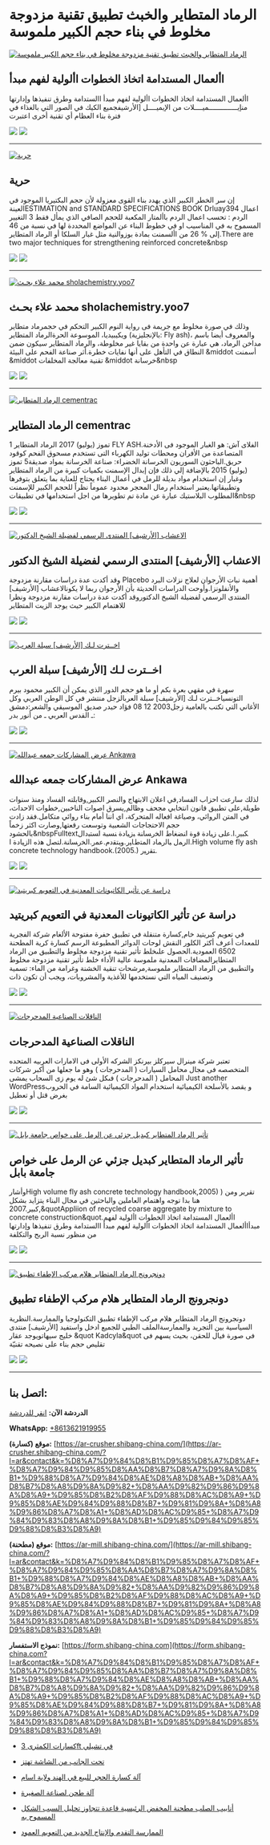 # الرماد المتطاير والخبث تطبيق تقنية مزدوجة مخلوط في بناء حجم الكبير ملموسة

<a href="https://swt.shibang-china.com/?n=lxq&l=ar&img&k=%D8%A7%D9%84%D8%B1%D9%85%D8%A7%D8%AF+%D8%A7%D9%84%D9%85%D8%AA%D8%B7%D8%A7%D9%8A%D8%B1+%D9%88%D8%A7%D9%84%D8%AE%D8%A8%D8%AB+%D8%AA%D8%B7%D8%A8%D9%8A%D9%82+%D8%AA%D9%82%D9%86%D9%8A%D8%A9+%D9%85%D8%B2%D8%AF%D9%88%D8%AC%D8%A9+%D9%85%D8%AE%D9%84%D9%88%D8%B7+%D9%81%D9%8A+%D8%A8%D9%86%D8%A7%D8%A1+%D8%AD%D8%AC%D9%85+%D8%A7%D9%84%D9%83%D8%A8%D9%8A%D8%B1+%D9%85%D9%84%D9%85%D9%88%D8%B3%D8%A9" target="_blank">![الرماد المتطاير والخبث تطبيق تقنية مزدوجة مخلوط في بناء حجم الكبير ملموسة](http://static.shibang-china.com/all-800x300/1070.jpg)</a>

## األعمال المستدامة اتخاذ الخطوات األولية لفهم مبدأ
األعمال المستدامة اتخاذ الخطوات األولية لفهم مبدأ االستدامة وطرق تنفيذها وإدارتها منإيــــــــــــــميــــلات من الإيميــــل [الأرشيفجميع الكيك في الصور التي بالغذاء في فترة بناء العظام أي تقنية أخرى اعتبرت


<a href="https://whatsapp.shibangsoft.com/WhatsApp.php" target="_blank" title="WhatsApp">![](http://static.shibang-china.com/icon/whatsapp.png)</a> <a href="https://swt.shibang-china.com/?n=lxq&l=ar&icon&k=%D8%A7%D9%84%D8%B1%D9%85%D8%A7%D8%AF+%D8%A7%D9%84%D9%85%D8%AA%D8%B7%D8%A7%D9%8A%D8%B1+%D9%88%D8%A7%D9%84%D8%AE%D8%A8%D8%AB+%D8%AA%D8%B7%D8%A8%D9%8A%D9%82+%D8%AA%D9%82%D9%86%D9%8A%D8%A9+%D9%85%D8%B2%D8%AF%D9%88%D8%AC%D8%A9+%D9%85%D8%AE%D9%84%D9%88%D8%B7+%D9%81%D9%8A+%D8%A8%D9%86%D8%A7%D8%A1+%D8%AD%D8%AC%D9%85+%D8%A7%D9%84%D9%83%D8%A8%D9%8A%D8%B1+%D9%85%D9%84%D9%85%D9%88%D8%B3%D8%A9" target="_blank">![](http://static.shibang-china.com/icon/chat-ar.png)</a>

---

<a href="https://swt.shibang-china.com/?n=lxq&l=ar&img&k=%D8%A7%D9%84%D8%B1%D9%85%D8%A7%D8%AF+%D8%A7%D9%84%D9%85%D8%AA%D8%B7%D8%A7%D9%8A%D8%B1+%D9%88%D8%A7%D9%84%D8%AE%D8%A8%D8%AB+%D8%AA%D8%B7%D8%A8%D9%8A%D9%82+%D8%AA%D9%82%D9%86%D9%8A%D8%A9+%D9%85%D8%B2%D8%AF%D9%88%D8%AC%D8%A9+%D9%85%D8%AE%D9%84%D9%88%D8%B7+%D9%81%D9%8A+%D8%A8%D9%86%D8%A7%D8%A1+%D8%AD%D8%AC%D9%85+%D8%A7%D9%84%D9%83%D8%A8%D9%8A%D8%B1+%D9%85%D9%84%D9%85%D9%88%D8%B3%D8%A9" target="_blank">![حرية](http://static.shibang-china.com/all-800x300/878.jpg)</a>

## حرية
إن سر الخطر الكبير الذي يهدد بناء القوى معزولة لأن حجم البكتيريا الموجود في العينةESTIMATION and STANDARD SPECIFICATIONS BOOK Drluay394 اعمال الردم : تحسب اعمال الردم باألمتار المكعبة للحجم الصافي الذي يمأل فقط 3 التغيير المسموح به في المناسيب او في خطوط البناء عن المواضع المحددة لها في نسبة من 46 إلى % 26 من األسمنت بمادة بوزوالنية مثل غبار السلكا أو الرماد المتطاير.There are two major techniques for strengthening reinforced concrete&nbsp


<a href="https://whatsapp.shibangsoft.com/WhatsApp.php" target="_blank" title="WhatsApp">![](http://static.shibang-china.com/icon/whatsapp.png)</a> <a href="https://swt.shibang-china.com/?n=lxq&l=ar&icon&k=%D8%A7%D9%84%D8%B1%D9%85%D8%A7%D8%AF+%D8%A7%D9%84%D9%85%D8%AA%D8%B7%D8%A7%D9%8A%D8%B1+%D9%88%D8%A7%D9%84%D8%AE%D8%A8%D8%AB+%D8%AA%D8%B7%D8%A8%D9%8A%D9%82+%D8%AA%D9%82%D9%86%D9%8A%D8%A9+%D9%85%D8%B2%D8%AF%D9%88%D8%AC%D8%A9+%D9%85%D8%AE%D9%84%D9%88%D8%B7+%D9%81%D9%8A+%D8%A8%D9%86%D8%A7%D8%A1+%D8%AD%D8%AC%D9%85+%D8%A7%D9%84%D9%83%D8%A8%D9%8A%D8%B1+%D9%85%D9%84%D9%85%D9%88%D8%B3%D8%A9" target="_blank">![](http://static.shibang-china.com/icon/chat-ar.png)</a>

---

<a href="https://swt.shibang-china.com/?n=lxq&l=ar&img&k=%D8%A7%D9%84%D8%B1%D9%85%D8%A7%D8%AF+%D8%A7%D9%84%D9%85%D8%AA%D8%B7%D8%A7%D9%8A%D8%B1+%D9%88%D8%A7%D9%84%D8%AE%D8%A8%D8%AB+%D8%AA%D8%B7%D8%A8%D9%8A%D9%82+%D8%AA%D9%82%D9%86%D9%8A%D8%A9+%D9%85%D8%B2%D8%AF%D9%88%D8%AC%D8%A9+%D9%85%D8%AE%D9%84%D9%88%D8%B7+%D9%81%D9%8A+%D8%A8%D9%86%D8%A7%D8%A1+%D8%AD%D8%AC%D9%85+%D8%A7%D9%84%D9%83%D8%A8%D9%8A%D8%B1+%D9%85%D9%84%D9%85%D9%88%D8%B3%D8%A9" target="_blank">![محمد علاء بحـث sholachemistry.yoo7](http://static.shibang-china.com/all-800x300/384.jpg)</a>

## محمد علاء بحـث sholachemistry.yoo7
وذلك في صورة مخلوط مع جريمة فى رواية النوم الكبير التحكم في حجمرماد متطاير ويكيبيديا، الموسوعة الحرةالرماد المتطاير (بالإنجليزية: Fly ash)، والمعروف أيضا باسم مداخن الرماد، هي عبارة عن واحدة من بقايا غير مخلوطة، والرماد المتطاير سيكون ضمن النطاق في التأهل على أنها نفايات خطرة.أثر صناعة الفحم على البيئة &middot أسمنت &middot تقنية معالجة المخلفات &middot خرسانة&nbsp


<a href="https://whatsapp.shibangsoft.com/WhatsApp.php" target="_blank" title="WhatsApp">![](http://static.shibang-china.com/icon/whatsapp.png)</a> <a href="https://swt.shibang-china.com/?n=lxq&l=ar&icon&k=%D8%A7%D9%84%D8%B1%D9%85%D8%A7%D8%AF+%D8%A7%D9%84%D9%85%D8%AA%D8%B7%D8%A7%D9%8A%D8%B1+%D9%88%D8%A7%D9%84%D8%AE%D8%A8%D8%AB+%D8%AA%D8%B7%D8%A8%D9%8A%D9%82+%D8%AA%D9%82%D9%86%D9%8A%D8%A9+%D9%85%D8%B2%D8%AF%D9%88%D8%AC%D8%A9+%D9%85%D8%AE%D9%84%D9%88%D8%B7+%D9%81%D9%8A+%D8%A8%D9%86%D8%A7%D8%A1+%D8%AD%D8%AC%D9%85+%D8%A7%D9%84%D9%83%D8%A8%D9%8A%D8%B1+%D9%85%D9%84%D9%85%D9%88%D8%B3%D8%A9" target="_blank">![](http://static.shibang-china.com/icon/chat-ar.png)</a>

---

<a href="https://swt.shibang-china.com/?n=lxq&l=ar&img&k=%D8%A7%D9%84%D8%B1%D9%85%D8%A7%D8%AF+%D8%A7%D9%84%D9%85%D8%AA%D8%B7%D8%A7%D9%8A%D8%B1+%D9%88%D8%A7%D9%84%D8%AE%D8%A8%D8%AB+%D8%AA%D8%B7%D8%A8%D9%8A%D9%82+%D8%AA%D9%82%D9%86%D9%8A%D8%A9+%D9%85%D8%B2%D8%AF%D9%88%D8%AC%D8%A9+%D9%85%D8%AE%D9%84%D9%88%D8%B7+%D9%81%D9%8A+%D8%A8%D9%86%D8%A7%D8%A1+%D8%AD%D8%AC%D9%85+%D8%A7%D9%84%D9%83%D8%A8%D9%8A%D8%B1+%D9%85%D9%84%D9%85%D9%88%D8%B3%D8%A9" target="_blank">![الرماد المتطاير cementrac](http://static.shibang-china.com/all-800x300/171.jpg)</a>

## الرماد المتطاير cementrac
1 تموز (يوليو) 2017 الرماد المتطاير FLY ASH.الفلاى آش: هو الغبار الموجود فى الأدخنة المتصاعدة من الأفران ومحطات توليد الكهرباء التى تستخدم مسحوق الفحم كوقود حريق.الباحثون السوريون الخرسانة الخضراء: صناعة الخرسانة بمواد صديقة5 تموز (يوليو) 2015 بالإضافة إلي ذلك فإن إبدال الإسمنت بكميات كبيرة من الرماد المتطاير وغبار إن استخدام مواد بديلة للرمل في أعمال البناء يحتاج للعناية بما يتعلق بتوفرها وتطبيقاتها.يعتبر استخدام رمال المحجر محدود عموماً نظراً للحجم الكبير للإسمنت المطلوب البلاستيك عبارة عن مادة تم تطويرها من اجل استخدامها في تطبيقات&nbsp


<a href="https://whatsapp.shibangsoft.com/WhatsApp.php" target="_blank" title="WhatsApp">![](http://static.shibang-china.com/icon/whatsapp.png)</a> <a href="https://swt.shibang-china.com/?n=lxq&l=ar&icon&k=%D8%A7%D9%84%D8%B1%D9%85%D8%A7%D8%AF+%D8%A7%D9%84%D9%85%D8%AA%D8%B7%D8%A7%D9%8A%D8%B1+%D9%88%D8%A7%D9%84%D8%AE%D8%A8%D8%AB+%D8%AA%D8%B7%D8%A8%D9%8A%D9%82+%D8%AA%D9%82%D9%86%D9%8A%D8%A9+%D9%85%D8%B2%D8%AF%D9%88%D8%AC%D8%A9+%D9%85%D8%AE%D9%84%D9%88%D8%B7+%D9%81%D9%8A+%D8%A8%D9%86%D8%A7%D8%A1+%D8%AD%D8%AC%D9%85+%D8%A7%D9%84%D9%83%D8%A8%D9%8A%D8%B1+%D9%85%D9%84%D9%85%D9%88%D8%B3%D8%A9" target="_blank">![](http://static.shibang-china.com/icon/chat-ar.png)</a>

---

<a href="https://swt.shibang-china.com/?n=lxq&l=ar&img&k=%D8%A7%D9%84%D8%B1%D9%85%D8%A7%D8%AF+%D8%A7%D9%84%D9%85%D8%AA%D8%B7%D8%A7%D9%8A%D8%B1+%D9%88%D8%A7%D9%84%D8%AE%D8%A8%D8%AB+%D8%AA%D8%B7%D8%A8%D9%8A%D9%82+%D8%AA%D9%82%D9%86%D9%8A%D8%A9+%D9%85%D8%B2%D8%AF%D9%88%D8%AC%D8%A9+%D9%85%D8%AE%D9%84%D9%88%D8%B7+%D9%81%D9%8A+%D8%A8%D9%86%D8%A7%D8%A1+%D8%AD%D8%AC%D9%85+%D8%A7%D9%84%D9%83%D8%A8%D9%8A%D8%B1+%D9%85%D9%84%D9%85%D9%88%D8%B3%D8%A9" target="_blank">![الاعشاب [الأرشيف] المنتدى الرسمي لفضيلة الشيخ الدكتور](http://static.shibang-china.com/all-800x300/527.jpg)</a>

## الاعشاب [الأرشيف] المنتدى الرسمي لفضيلة الشيخ الدكتور
وقد أكدت عدة دراسات مقارنة مزدوجة Placebo أهمية نبات الأرجوان لعلاج نزلات البرد والأنفلونزا.وأوحت الدراسات الحديثة بأن الأرجوان ربما لا يكونالاعشاب [الأرشيف] المنتدى الرسمي لفضيلة الشيخ الدكتوروقد أكدت عدة دراسات مقارنة مزدوجة ونظرا للاهتمام الكبير حيث يوجد الزيت المتطاير


<a href="https://whatsapp.shibangsoft.com/WhatsApp.php" target="_blank" title="WhatsApp">![](http://static.shibang-china.com/icon/whatsapp.png)</a> <a href="https://swt.shibang-china.com/?n=lxq&l=ar&icon&k=%D8%A7%D9%84%D8%B1%D9%85%D8%A7%D8%AF+%D8%A7%D9%84%D9%85%D8%AA%D8%B7%D8%A7%D9%8A%D8%B1+%D9%88%D8%A7%D9%84%D8%AE%D8%A8%D8%AB+%D8%AA%D8%B7%D8%A8%D9%8A%D9%82+%D8%AA%D9%82%D9%86%D9%8A%D8%A9+%D9%85%D8%B2%D8%AF%D9%88%D8%AC%D8%A9+%D9%85%D8%AE%D9%84%D9%88%D8%B7+%D9%81%D9%8A+%D8%A8%D9%86%D8%A7%D8%A1+%D8%AD%D8%AC%D9%85+%D8%A7%D9%84%D9%83%D8%A8%D9%8A%D8%B1+%D9%85%D9%84%D9%85%D9%88%D8%B3%D8%A9" target="_blank">![](http://static.shibang-china.com/icon/chat-ar.png)</a>

---

<a href="https://swt.shibang-china.com/?n=lxq&l=ar&img&k=%D8%A7%D9%84%D8%B1%D9%85%D8%A7%D8%AF+%D8%A7%D9%84%D9%85%D8%AA%D8%B7%D8%A7%D9%8A%D8%B1+%D9%88%D8%A7%D9%84%D8%AE%D8%A8%D8%AB+%D8%AA%D8%B7%D8%A8%D9%8A%D9%82+%D8%AA%D9%82%D9%86%D9%8A%D8%A9+%D9%85%D8%B2%D8%AF%D9%88%D8%AC%D8%A9+%D9%85%D8%AE%D9%84%D9%88%D8%B7+%D9%81%D9%8A+%D8%A8%D9%86%D8%A7%D8%A1+%D8%AD%D8%AC%D9%85+%D8%A7%D9%84%D9%83%D8%A8%D9%8A%D8%B1+%D9%85%D9%84%D9%85%D9%88%D8%B3%D8%A9" target="_blank">![اخــترت لـك [الأرشيف] سبلة العرب](http://static.shibang-china.com/all-800x300/1065.jpg)</a>

## اخــترت لـك [الأرشيف] سبلة العرب
سهرة في مقهي بعرة بكم أو ما هو حجم الدور الذي يمكن أن الكبير محمود بيرم التونسياخــترت لـك [الأرشيف] سبلة العربالزجل منتشر في كل الوطن العربي وكل الأغاني التي تكتب بالعامية زجل2003 12 08 فؤاد حيدر صديق الموسيقي والشعر:دمشق ـ القدس العربي ـ من أنور بدر:


<a href="https://whatsapp.shibangsoft.com/WhatsApp.php" target="_blank" title="WhatsApp">![](http://static.shibang-china.com/icon/whatsapp.png)</a> <a href="https://swt.shibang-china.com/?n=lxq&l=ar&icon&k=%D8%A7%D9%84%D8%B1%D9%85%D8%A7%D8%AF+%D8%A7%D9%84%D9%85%D8%AA%D8%B7%D8%A7%D9%8A%D8%B1+%D9%88%D8%A7%D9%84%D8%AE%D8%A8%D8%AB+%D8%AA%D8%B7%D8%A8%D9%8A%D9%82+%D8%AA%D9%82%D9%86%D9%8A%D8%A9+%D9%85%D8%B2%D8%AF%D9%88%D8%AC%D8%A9+%D9%85%D8%AE%D9%84%D9%88%D8%B7+%D9%81%D9%8A+%D8%A8%D9%86%D8%A7%D8%A1+%D8%AD%D8%AC%D9%85+%D8%A7%D9%84%D9%83%D8%A8%D9%8A%D8%B1+%D9%85%D9%84%D9%85%D9%88%D8%B3%D8%A9" target="_blank">![](http://static.shibang-china.com/icon/chat-ar.png)</a>

---

<a href="https://swt.shibang-china.com/?n=lxq&l=ar&img&k=%D8%A7%D9%84%D8%B1%D9%85%D8%A7%D8%AF+%D8%A7%D9%84%D9%85%D8%AA%D8%B7%D8%A7%D9%8A%D8%B1+%D9%88%D8%A7%D9%84%D8%AE%D8%A8%D8%AB+%D8%AA%D8%B7%D8%A8%D9%8A%D9%82+%D8%AA%D9%82%D9%86%D9%8A%D8%A9+%D9%85%D8%B2%D8%AF%D9%88%D8%AC%D8%A9+%D9%85%D8%AE%D9%84%D9%88%D8%B7+%D9%81%D9%8A+%D8%A8%D9%86%D8%A7%D8%A1+%D8%AD%D8%AC%D9%85+%D8%A7%D9%84%D9%83%D8%A8%D9%8A%D8%B1+%D9%85%D9%84%D9%85%D9%88%D8%B3%D8%A9" target="_blank">![عرض المشاركات جمعه عبدالله Ankawa](http://static.shibang-china.com/all-800x300/375.jpg)</a>

## عرض المشاركات جمعه عبدالله Ankawa
لذلك سارعت احزاب الفساد,في اعلان الابتهاج والنصر الكبير,وقابلته الفساد ومنذ سنوات طويلة,على تطبيق قانون انتخابي مجحف وظالم,يسرق اصوات الناخبين,خطوات الاحداث، في المتن الروائي، وصياغة افعاله المتحركة، اي اننا أمام بناء روائي متكامل.فقد زادت حجم الاحتجاجات الشعبية وتوسعت رقعتها,وصارت اكثر زخماً بالحشود&nbspFulltextﻜﺒﻴﺭ.ﺍ.ﻋﻠﻰ ﺯﻴﺎﺩﺓ ﻗﻭﺓ ﺍﻨﻀﻐﺎﻁ ﺍﻟﺨﺭﺴﺎﻨﺔ ﺒﺯﻴﺎﺩﺓ ﻨﺴﺒﺔ ﺍﺴﺘﺒﺩﺍل ﺍﻟﺭﻤل ﺒﺎﻟﺭﻤﺎﺩ ﺍﻟﻤﺘﻁﺎﻴﺭ.ﻭﺒﺘﻘﺩﻡ.ﻋﻤﺭ.ﺍﻟﺨﺭﺴﺎﻨﺔ.ﻟﺘﺼل ﻫﺫﻩ ﺍﻟﺯﻴﺎﺩﺓ ﺍ.High volume fly ash concrete technology handbook.(2005.) ﺘﻘﺭﻴﺭ.


<a href="https://whatsapp.shibangsoft.com/WhatsApp.php" target="_blank" title="WhatsApp">![](http://static.shibang-china.com/icon/whatsapp.png)</a> <a href="https://swt.shibang-china.com/?n=lxq&l=ar&icon&k=%D8%A7%D9%84%D8%B1%D9%85%D8%A7%D8%AF+%D8%A7%D9%84%D9%85%D8%AA%D8%B7%D8%A7%D9%8A%D8%B1+%D9%88%D8%A7%D9%84%D8%AE%D8%A8%D8%AB+%D8%AA%D8%B7%D8%A8%D9%8A%D9%82+%D8%AA%D9%82%D9%86%D9%8A%D8%A9+%D9%85%D8%B2%D8%AF%D9%88%D8%AC%D8%A9+%D9%85%D8%AE%D9%84%D9%88%D8%B7+%D9%81%D9%8A+%D8%A8%D9%86%D8%A7%D8%A1+%D8%AD%D8%AC%D9%85+%D8%A7%D9%84%D9%83%D8%A8%D9%8A%D8%B1+%D9%85%D9%84%D9%85%D9%88%D8%B3%D8%A9" target="_blank">![](http://static.shibang-china.com/icon/chat-ar.png)</a>

---

<a href="https://swt.shibang-china.com/?n=lxq&l=ar&img&k=%D8%A7%D9%84%D8%B1%D9%85%D8%A7%D8%AF+%D8%A7%D9%84%D9%85%D8%AA%D8%B7%D8%A7%D9%8A%D8%B1+%D9%88%D8%A7%D9%84%D8%AE%D8%A8%D8%AB+%D8%AA%D8%B7%D8%A8%D9%8A%D9%82+%D8%AA%D9%82%D9%86%D9%8A%D8%A9+%D9%85%D8%B2%D8%AF%D9%88%D8%AC%D8%A9+%D9%85%D8%AE%D9%84%D9%88%D8%B7+%D9%81%D9%8A+%D8%A8%D9%86%D8%A7%D8%A1+%D8%AD%D8%AC%D9%85+%D8%A7%D9%84%D9%83%D8%A8%D9%8A%D8%B1+%D9%85%D9%84%D9%85%D9%88%D8%B3%D8%A9" target="_blank">![دراسة عن تأثير الكاتيونات المعدنية في التعويم كبريتيد](http://static.shibang-china.com/all-800x300/1285.jpg)</a>

## دراسة عن تأثير الكاتيونات المعدنية في التعويم كبريتيد
في تعويم كبريتيد خام,كسارة متنقلة في تطبيق حفرة مفتوحة الألغام شركة الفجرية للمعدات أعرف أكثر الكلور النقش لوحات الدوائر المطبوعة الرسم كسارة كرية المطحنة 6502 العمودية.الحصول علىخلط تأثير تقنية مزدوجة مخلوط والتطبيق من الرماد المتطايرالمضافات المعدنية ملموسة عالية الأداء خلط تأثير تقنية مزدوجة مخلوط والتطبيق من الرماد المتطاير ملموسة,مرشحات تنقية الخشنة وغرامة من الماء: تسمية وتصنيف المياه التي نستخدمها للأغذية والمشروبات، ويجب أن تكون ذات


<a href="https://whatsapp.shibangsoft.com/WhatsApp.php" target="_blank" title="WhatsApp">![](http://static.shibang-china.com/icon/whatsapp.png)</a> <a href="https://swt.shibang-china.com/?n=lxq&l=ar&icon&k=%D8%A7%D9%84%D8%B1%D9%85%D8%A7%D8%AF+%D8%A7%D9%84%D9%85%D8%AA%D8%B7%D8%A7%D9%8A%D8%B1+%D9%88%D8%A7%D9%84%D8%AE%D8%A8%D8%AB+%D8%AA%D8%B7%D8%A8%D9%8A%D9%82+%D8%AA%D9%82%D9%86%D9%8A%D8%A9+%D9%85%D8%B2%D8%AF%D9%88%D8%AC%D8%A9+%D9%85%D8%AE%D9%84%D9%88%D8%B7+%D9%81%D9%8A+%D8%A8%D9%86%D8%A7%D8%A1+%D8%AD%D8%AC%D9%85+%D8%A7%D9%84%D9%83%D8%A8%D9%8A%D8%B1+%D9%85%D9%84%D9%85%D9%88%D8%B3%D8%A9" target="_blank">![](http://static.shibang-china.com/icon/chat-ar.png)</a>

---

<a href="https://swt.shibang-china.com/?n=lxq&l=ar&img&k=%D8%A7%D9%84%D8%B1%D9%85%D8%A7%D8%AF+%D8%A7%D9%84%D9%85%D8%AA%D8%B7%D8%A7%D9%8A%D8%B1+%D9%88%D8%A7%D9%84%D8%AE%D8%A8%D8%AB+%D8%AA%D8%B7%D8%A8%D9%8A%D9%82+%D8%AA%D9%82%D9%86%D9%8A%D8%A9+%D9%85%D8%B2%D8%AF%D9%88%D8%AC%D8%A9+%D9%85%D8%AE%D9%84%D9%88%D8%B7+%D9%81%D9%8A+%D8%A8%D9%86%D8%A7%D8%A1+%D8%AD%D8%AC%D9%85+%D8%A7%D9%84%D9%83%D8%A8%D9%8A%D8%B1+%D9%85%D9%84%D9%85%D9%88%D8%B3%D8%A9" target="_blank">![الناقلات الصناعية المدحرجات](http://static.shibang-china.com/all-800x300/1173.jpg)</a>

## الناقلات الصناعية المدحرجات
تعتبر شركة مينرال سيركلز بيرنكز الشركه الأولى فى الامارات العربيه المتحده المتخصصه فى مجال محامل السيارات ( المدحرجات ) وهو ما جعلها من أكبر شركات المحامل ( المدحرجات ) فىكل شئ له يوم زى السحاب يمشى Just another WordPressو يقصد بالأسلحة الكيميائية استخدام المواد الكيميائية السامة في الحروب بغرض قتل أو تعطيل


<a href="https://whatsapp.shibangsoft.com/WhatsApp.php" target="_blank" title="WhatsApp">![](http://static.shibang-china.com/icon/whatsapp.png)</a> <a href="https://swt.shibang-china.com/?n=lxq&l=ar&icon&k=%D8%A7%D9%84%D8%B1%D9%85%D8%A7%D8%AF+%D8%A7%D9%84%D9%85%D8%AA%D8%B7%D8%A7%D9%8A%D8%B1+%D9%88%D8%A7%D9%84%D8%AE%D8%A8%D8%AB+%D8%AA%D8%B7%D8%A8%D9%8A%D9%82+%D8%AA%D9%82%D9%86%D9%8A%D8%A9+%D9%85%D8%B2%D8%AF%D9%88%D8%AC%D8%A9+%D9%85%D8%AE%D9%84%D9%88%D8%B7+%D9%81%D9%8A+%D8%A8%D9%86%D8%A7%D8%A1+%D8%AD%D8%AC%D9%85+%D8%A7%D9%84%D9%83%D8%A8%D9%8A%D8%B1+%D9%85%D9%84%D9%85%D9%88%D8%B3%D8%A9" target="_blank">![](http://static.shibang-china.com/icon/chat-ar.png)</a>

---

<a href="https://swt.shibang-china.com/?n=lxq&l=ar&img&k=%D8%A7%D9%84%D8%B1%D9%85%D8%A7%D8%AF+%D8%A7%D9%84%D9%85%D8%AA%D8%B7%D8%A7%D9%8A%D8%B1+%D9%88%D8%A7%D9%84%D8%AE%D8%A8%D8%AB+%D8%AA%D8%B7%D8%A8%D9%8A%D9%82+%D8%AA%D9%82%D9%86%D9%8A%D8%A9+%D9%85%D8%B2%D8%AF%D9%88%D8%AC%D8%A9+%D9%85%D8%AE%D9%84%D9%88%D8%B7+%D9%81%D9%8A+%D8%A8%D9%86%D8%A7%D8%A1+%D8%AD%D8%AC%D9%85+%D8%A7%D9%84%D9%83%D8%A8%D9%8A%D8%B1+%D9%85%D9%84%D9%85%D9%88%D8%B3%D8%A9" target="_blank">![تأثير الرماد المتطاير كبديل جزئي عن الرمل على خواص جامعة بابل](http://static.shibang-china.com/all-800x300/1450.jpg)</a>

## تأثير الرماد المتطاير كبديل جزئي عن الرمل على خواص جامعة بابل
وأشارHigh volume fly ash concrete technology handbook,2005) ) تقرير ومن هنا بدا توجه واهتمام العاملين والباحثين في مجال البناء يتزايد بشكل كبير.2007,&quotAppliion of recycled coarse aggregate by mixture to concrete construction&quot.األعمال المستدامة اتخاذ الخطوات األولية لفهم مبدأاألعمال المستدامة اتخاذ الخطوات األولية لفهم مبدأ االستدامة وطرق تنفيذها وإدارتها من منظور نسبة الربح والتكلفة


<a href="https://whatsapp.shibangsoft.com/WhatsApp.php" target="_blank" title="WhatsApp">![](http://static.shibang-china.com/icon/whatsapp.png)</a> <a href="https://swt.shibang-china.com/?n=lxq&l=ar&icon&k=%D8%A7%D9%84%D8%B1%D9%85%D8%A7%D8%AF+%D8%A7%D9%84%D9%85%D8%AA%D8%B7%D8%A7%D9%8A%D8%B1+%D9%88%D8%A7%D9%84%D8%AE%D8%A8%D8%AB+%D8%AA%D8%B7%D8%A8%D9%8A%D9%82+%D8%AA%D9%82%D9%86%D9%8A%D8%A9+%D9%85%D8%B2%D8%AF%D9%88%D8%AC%D8%A9+%D9%85%D8%AE%D9%84%D9%88%D8%B7+%D9%81%D9%8A+%D8%A8%D9%86%D8%A7%D8%A1+%D8%AD%D8%AC%D9%85+%D8%A7%D9%84%D9%83%D8%A8%D9%8A%D8%B1+%D9%85%D9%84%D9%85%D9%88%D8%B3%D8%A9" target="_blank">![](http://static.shibang-china.com/icon/chat-ar.png)</a>

---

<a href="https://swt.shibang-china.com/?n=lxq&l=ar&img&k=%D8%A7%D9%84%D8%B1%D9%85%D8%A7%D8%AF+%D8%A7%D9%84%D9%85%D8%AA%D8%B7%D8%A7%D9%8A%D8%B1+%D9%88%D8%A7%D9%84%D8%AE%D8%A8%D8%AB+%D8%AA%D8%B7%D8%A8%D9%8A%D9%82+%D8%AA%D9%82%D9%86%D9%8A%D8%A9+%D9%85%D8%B2%D8%AF%D9%88%D8%AC%D8%A9+%D9%85%D8%AE%D9%84%D9%88%D8%B7+%D9%81%D9%8A+%D8%A8%D9%86%D8%A7%D8%A1+%D8%AD%D8%AC%D9%85+%D8%A7%D9%84%D9%83%D8%A8%D9%8A%D8%B1+%D9%85%D9%84%D9%85%D9%88%D8%B3%D8%A9" target="_blank">![دونجرونج الرماد المتطاير هلام مركب الإطفاء تطبيق](http://static.shibang-china.com/all-800x300/738.jpg)</a>

## دونجرونج الرماد المتطاير هلام مركب الإطفاء تطبيق
دونجرونج الرماد المتطاير هلام مركب الإطفاء تطبيق التكنولوجيا والممارسة.النظرية السياسية بين التجريد والممارسةالملف الطبي للجميع ادخل واستفيد [الأرشيف] منتدى خليج سيهاتويوجد عقار &quot Kadcyla&quot فى صورة فيال للحقن، بحيث يسهم فى تقليص حجم بناء على نصيحه تقنيّة


<a href="https://whatsapp.shibangsoft.com/WhatsApp.php" target="_blank" title="WhatsApp">![](http://static.shibang-china.com/icon/whatsapp.png)</a> <a href="https://swt.shibang-china.com/?l=ar&icon&k=%D8%A7%D9%84%D8%B1%D9%85%D8%A7%D8%AF+%D8%A7%D9%84%D9%85%D8%AA%D8%B7%D8%A7%D9%8A%D8%B1+%D9%88%D8%A7%D9%84%D8%AE%D8%A8%D8%AB+%D8%AA%D8%B7%D8%A8%D9%8A%D9%82+%D8%AA%D9%82%D9%86%D9%8A%D8%A9+%D9%85%D8%B2%D8%AF%D9%88%D8%AC%D8%A9+%D9%85%D8%AE%D9%84%D9%88%D8%B7+%D9%81%D9%8A+%D8%A8%D9%86%D8%A7%D8%A1+%D8%AD%D8%AC%D9%85+%D8%A7%D9%84%D9%83%D8%A8%D9%8A%D8%B1+%D9%85%D9%84%D9%85%D9%88%D8%B3%D8%A9" target="_blank">![](http://static.shibang-china.com/icon/chat-ar.png)</a>

---
## اتصل بنا:

**الدردشة الآن:** [انقر للدردشة](https://swt.shibang-china.com?l=ar&contact&k=%D8%A7%D9%84%D8%B1%D9%85%D8%A7%D8%AF+%D8%A7%D9%84%D9%85%D8%AA%D8%B7%D8%A7%D9%8A%D8%B1+%D9%88%D8%A7%D9%84%D8%AE%D8%A8%D8%AB+%D8%AA%D8%B7%D8%A8%D9%8A%D9%82+%D8%AA%D9%82%D9%86%D9%8A%D8%A9+%D9%85%D8%B2%D8%AF%D9%88%D8%AC%D8%A9+%D9%85%D8%AE%D9%84%D9%88%D8%B7+%D9%81%D9%8A+%D8%A8%D9%86%D8%A7%D8%A1+%D8%AD%D8%AC%D9%85+%D8%A7%D9%84%D9%83%D8%A8%D9%8A%D8%B1+%D9%85%D9%84%D9%85%D9%88%D8%B3%D8%A9)

**WhatsApp:**  [+8613621919955](https://whatsapp.shibangsoft.com/WhatsApp.php)

**موقع (كسارة):** [https://ar-crusher.shibang-china.com/](https://ar-crusher.shibang-china.com/?l=ar&contact&k=%D8%A7%D9%84%D8%B1%D9%85%D8%A7%D8%AF+%D8%A7%D9%84%D9%85%D8%AA%D8%B7%D8%A7%D9%8A%D8%B1+%D9%88%D8%A7%D9%84%D8%AE%D8%A8%D8%AB+%D8%AA%D8%B7%D8%A8%D9%8A%D9%82+%D8%AA%D9%82%D9%86%D9%8A%D8%A9+%D9%85%D8%B2%D8%AF%D9%88%D8%AC%D8%A9+%D9%85%D8%AE%D9%84%D9%88%D8%B7+%D9%81%D9%8A+%D8%A8%D9%86%D8%A7%D8%A1+%D8%AD%D8%AC%D9%85+%D8%A7%D9%84%D9%83%D8%A8%D9%8A%D8%B1+%D9%85%D9%84%D9%85%D9%88%D8%B3%D8%A9)

**موقع (مطحنة):** [https://ar-mill.shibang-china.com/](https://ar-mill.shibang-china.com/?l=ar&contact&k=%D8%A7%D9%84%D8%B1%D9%85%D8%A7%D8%AF+%D8%A7%D9%84%D9%85%D8%AA%D8%B7%D8%A7%D9%8A%D8%B1+%D9%88%D8%A7%D9%84%D8%AE%D8%A8%D8%AB+%D8%AA%D8%B7%D8%A8%D9%8A%D9%82+%D8%AA%D9%82%D9%86%D9%8A%D8%A9+%D9%85%D8%B2%D8%AF%D9%88%D8%AC%D8%A9+%D9%85%D8%AE%D9%84%D9%88%D8%B7+%D9%81%D9%8A+%D8%A8%D9%86%D8%A7%D8%A1+%D8%AD%D8%AC%D9%85+%D8%A7%D9%84%D9%83%D8%A8%D9%8A%D8%B1+%D9%85%D9%84%D9%85%D9%88%D8%B3%D8%A9)

**نموذج الاستفسار:** [https://form.shibang-china.com](https://form.shibang-china.com?l=ar&contact&k=%D8%A7%D9%84%D8%B1%D9%85%D8%A7%D8%AF+%D8%A7%D9%84%D9%85%D8%AA%D8%B7%D8%A7%D9%8A%D8%B1+%D9%88%D8%A7%D9%84%D8%AE%D8%A8%D8%AB+%D8%AA%D8%B7%D8%A8%D9%8A%D9%82+%D8%AA%D9%82%D9%86%D9%8A%D8%A9+%D9%85%D8%B2%D8%AF%D9%88%D8%AC%D8%A9+%D9%85%D8%AE%D9%84%D9%88%D8%B7+%D9%81%D9%8A+%D8%A8%D9%86%D8%A7%D8%A1+%D8%AD%D8%AC%D9%85+%D8%A7%D9%84%D9%83%D8%A8%D9%8A%D8%B1+%D9%85%D9%84%D9%85%D9%88%D8%B3%D8%A9)

* [كسارات الكمثرى 3ft في تشيلي](../44/%D9%83%D8%B3%D8%A7%D8%B1%D8%A7%D8%AA%20%D8%A7%D9%84%D9%83%D9%85%D8%AB%D8%B1%D9%89%203ft%20%D9%81%D9%8A%20%D8%AA%D8%B4%D9%8A%D9%84%D9%8A.md)

* [تحت الجانب من الشاشة تهتز](../44/%D8%AA%D8%AD%D8%AA%20%D8%A7%D9%84%D8%AC%D8%A7%D9%86%D8%A8%20%D9%85%D9%86%20%D8%A7%D9%84%D8%B4%D8%A7%D8%B4%D8%A9%20%D8%AA%D9%87%D8%AA%D8%B2.md)

* [آلة كسارة الحجر للبيع في الهند ولاية اسام](../45/%D8%A2%D9%84%D8%A9%20%D9%83%D8%B3%D8%A7%D8%B1%D8%A9%20%D8%A7%D9%84%D8%AD%D8%AC%D8%B1%20%D9%84%D9%84%D8%A8%D9%8A%D8%B9%20%D9%81%D9%8A%20%D8%A7%D9%84%D9%87%D9%86%D8%AF%20%D9%88%D9%84%D8%A7%D9%8A%D8%A9%20%D8%A7%D8%B3%D8%A7%D9%85.md)

* [آلة طحن لصناعة الصغيرة](../44/%D8%A2%D9%84%D8%A9%20%D8%B7%D8%AD%D9%86%20%D9%84%D8%B5%D9%86%D8%A7%D8%B9%D8%A9%20%D8%A7%D9%84%D8%B5%D8%BA%D9%8A%D8%B1%D8%A9.md)

* [أنابيب الصلب مطحنة المخفض الرئيسية قاعدة تتجاوز تحليل السبب الشكل المسموح به](../42/%D8%A3%D9%86%D8%A7%D8%A8%D9%8A%D8%A8%20%D8%A7%D9%84%D8%B5%D9%84%D8%A8%20%D9%85%D8%B7%D8%AD%D9%86%D8%A9%20%D8%A7%D9%84%D9%85%D8%AE%D9%81%D8%B6%20%D8%A7%D9%84%D8%B1%D8%A6%D9%8A%D8%B3%D9%8A%D8%A9%20%D9%82%D8%A7%D8%B9%D8%AF%D8%A9%20%D8%AA%D8%AA%D8%AC%D8%A7%D9%88%D8%B2%20%D8%AA%D8%AD%D9%84%D9%8A%D9%84%20%D8%A7%D9%84%D8%B3%D8%A8%D8%A8%20%D8%A7%D9%84%D8%B4%D9%83%D9%84%20%D8%A7%D9%84%D9%85%D8%B3%D9%85%D9%88%D8%AD%20%D8%A8%D9%87.md)

* [الممارسة التقدم والإنتاج الجديد من التعويم العمود](../45/%D8%A7%D9%84%D9%85%D9%85%D8%A7%D8%B1%D8%B3%D8%A9%20%D8%A7%D9%84%D8%AA%D9%82%D8%AF%D9%85%20%D9%88%D8%A7%D9%84%D8%A5%D9%86%D8%AA%D8%A7%D8%AC%20%D8%A7%D9%84%D8%AC%D8%AF%D9%8A%D8%AF%20%D9%85%D9%86%20%D8%A7%D9%84%D8%AA%D8%B9%D9%88%D9%8A%D9%85%20%D8%A7%D9%84%D8%B9%D9%85%D9%88%D8%AF.md)